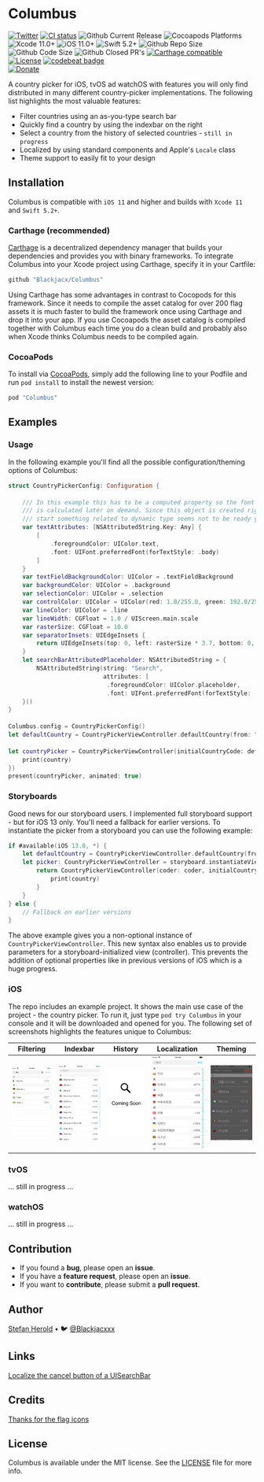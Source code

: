 <!-- <p align="center">
<img src="./icon.png" alt="Columbus" height="128" width="128">
</p> -->

# Columbus

[![Twitter](https://img.shields.io/twitter/follow/blackjacxxx?label=%40Blackjacxxx)](https://twitter.com/blackjacx)
<a href="https://github.com/Blackjacx/columbus/actions?query=workflow%3ACI"><img alt="CI status" src="https://github.com/blackjacx/columbus/workflows/CI/badge.svg" /></a>
<img alt="Github Current Release" src="https://img.shields.io/github/release/blackjacx/Columbus.svg" /> 
<img alt="Cocoapods Platforms" src="https://img.shields.io/cocoapods/p/Columbus.svg"/>
<img alt="Xcode 11.0+" src="https://img.shields.io/badge/Xcode-11.0%2B-blue.svg"/>
<img alt="iOS 11.0+" src="https://img.shields.io/badge/iOS-11.0%2B-blue.svg"/>
<img alt="Swift 5.2+" src="https://img.shields.io/badge/Swift-5.2%2B-orange.svg"/>
<img alt="Github Repo Size" src="https://img.shields.io/github/repo-size/blackjacx/Columbus.svg" />
<img alt="Github Code Size" src="https://img.shields.io/github/languages/code-size/blackjacx/Columbus.svg" />
<img alt="Github Closed PR's" src="https://img.shields.io/github/issues-pr-closed/blackjacx/Columbus.svg" />
<a href="https://github.com/Carthage/Carthage"><img alt="Carthage compatible" src="https://img.shields.io/badge/Carthage-Compatible-brightgreen.svg?style=flat"/></a>
<a href="https://github.com/Blackjacx/Columbus/blob/develop/LICENSE?raw=true"><img alt="License" src="https://img.shields.io/cocoapods/l/Columbus.svg?style=flat"/></a>
<a href="https://codebeat.co/projects/github-com-blackjacx-columbus-develop"><img alt="codebeat badge" src="https://codebeat.co/badges/7ad2da62-af22-4a76-a4da-2eb2002bde18" /></a>  
<a href="https://www.paypal.me/STHEROLD"><img alt="Donate" src="https://img.shields.io/badge/Donate-PayPal-blue.svg"/></a>

A country picker for iOS, tvOS ad watchOS with features you will only find distributed in many different country-picker implementations. The following list highlights the most valuable features:
- Filter countries using an as-you-type search bar
- Quickly find a country by using the indexbar on the right
- Select a country from the history of selected countries - `still in progress`
- Localized by using standard components and Apple's `Locale` class
- Theme support to easily fit to your design

## Installation

Columbus is compatible with `iOS 11` and higher and builds with `Xcode 11` and `Swift 5.2+`. 

### Carthage (recommended)

[Carthage](https://github.com/Carthage/Carthage) is a decentralized dependency manager that builds your dependencies and provides you with binary frameworks. To integrate Columbus into your Xcode project using Carthage, specify it in your Cartfile:

```ruby
github "Blackjacx/Columbus"
```

Using Carthage has some advantages in contrast to Cocopods for this framework. Since it needs to compile the asset catalog for over 200 flag assets it is much faster to build the framework once using Carthage and drop it into your app. If you use Cocoapods the asset catalog is compiled together with Columbus each time you do a clean build and probably also when Xcode thinks Columbus needs to be compiled again.

### CocoaPods

To install via [CocoaPods](https://cocoapods.org/pods/Columbus), simply add the following line to your Podfile and run `pod install` to install the newest version:

```ruby
pod "Columbus"
```

## Examples

### Usage

In the following example you'll find all the possible configuration/theming options of Columbus:

```swift
struct CountryPickerConfig: Configuration {

    /// In this example this has to be a computed property so the font object
    /// is calculated later on demand. Since this object is created right at app
    /// start something related to dynamic type seems not to be ready yet.
    var textAttributes: [NSAttributedString.Key: Any] {
        [
            .foregroundColor: UIColor.text,
            .font: UIFont.preferredFont(forTextStyle: .body)
        ]
    }
    var textFieldBackgroundColor: UIColor = .textFieldBackground
    var backgroundColor: UIColor = .background
    var selectionColor: UIColor = .selection
    var controlColor: UIColor = UIColor(red: 1.0/255.0, green: 192.0/255.0, blue: 1, alpha: 1)
    var lineColor: UIColor = .line
    var lineWidth: CGFloat = 1.0 / UIScreen.main.scale
    var rasterSize: CGFloat = 10.0
    var separatorInsets: UIEdgeInsets {
        return UIEdgeInsets(top: 0, left: rasterSize * 3.7, bottom: 0, right: rasterSize)
    }
    let searchBarAttributedPlaceholder: NSAttributedString = {
        NSAttributedString(string: "Search",
                           attributes: [
                            .foregroundColor: UIColor.placeholder,
                            .font: UIFont.preferredFont(forTextStyle: .body)])
    }()
}

Columbus.config = CountryPickerConfig()
let defaultCountry = CountryPickerViewController.defaultCountry(from: "US")

let countryPicker = CountryPickerViewController(initialCountryCode: defaultCountry.isoCountryCode, didSelectClosure: { (country) in
    print(country)
})
present(countryPicker, animated: true)

```

### Storyboards

Good news for our storyboard users. I implemented full storyboard support - but for iOS 13 only. You'll need a fallback for earlier versions. To instantiate the picker from a storyboard you can use the following example:

```swift
if #available(iOS 13.0, *) {
    let defaultCountry = CountryPickerViewController.defaultCountry(from: "US")
    let picker: CountryPickerViewController = storyboard.instantiateViewController(identifier: "Picker") { (coder) -> CountryPickerViewController? in
        return CountryPickerViewController(coder: coder, initialCountryCode: defaultCountry.isoCountryCode) { (country) in
            print(country)
        }
    }
} else {
    // Fallback on earlier versions
}

```

The above example gives you a non-optional instance of `CountryPickerViewController`. This new syntax also enables us to provide parameters for a storyboard-initialized view (controller). This prevents the addition of optional properties like in previous versions of iOS which is a huge progress.

### iOS

The repo includes an example project. It shows the main use case of the project - the country picker. To run it, just type `pod try Columbus` in your console and it will be downloaded and opened for you. The following set of screenshots highlights the features unique to Columbus:

Filtering|Indexbar|History|Localization|Theming
--- | --- | --- | --- | ---
![Searchbar](./github/assets/searchbar.png)|![Indexbar](./github/assets/indexbar.png)|![History](./github/assets/history.png)|![Localization](./github/assets/localization.png)|![Theming](./github/assets/theming.png) 


### tvOS
... still in progress ...

### watchOS
... still in progress ...

## Contribution

- If you found a **bug**, please open an **issue**.
- If you have a **feature request**, please open an **issue**.
- If you want to **contribute**, please submit a **pull request**.

## Author

[Stefan Herold](mailto:stefan.herold@gmail.com) • 🐦 [@Blackjacxxx](https://twitter.com/Blackjacxxx)

## Links

[Localize the cancel button of a UISearchBar](https://stackoverflow.com/questions/12031942/uisearchbar-cancel-button-change-language-of-word-cancel-in-uisearchdisplaycon)

## Credits

[Thanks for the flag icons](https://github.com/lipis/flag-icon-css)

## License

Columbus is available under the MIT license. See the [LICENSE](LICENSE) file for more info.